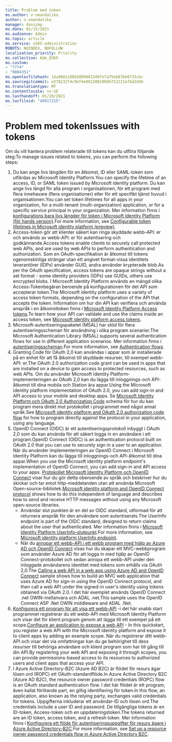 ```yaml
---
title: Problem med token
ms.author: v-smandalika
author: v-smandalika
manager: dansimp
ms.date: 01/15/2021
ms.audience: Admin
ms.topic: article
ms.service: o365-administration
ROBOTS: NOINDEX, NOFOLLOW
localization_priority: Priority
ms.collection: Adm_O365
ms.custom:
- "7774"
- "9004351"
ms.openlocfilehash: 14a9681c08920094813497e7a75eb87bb0733cbc
ms.sourcegitcommit: e378232f4c9ef4e962208100db752221e7bd2dd6
ms.translationtype: MT
ms.contentlocale: sv-SE
ms.lasthandoff: 01/20/2021
ms.locfileid: "49917215"
---
```

# <a name="issues-with-tokens"></a><span data-ttu-id="47031-102">Problem med token</span><span class="sxs-lookup"><span data-stu-id="47031-102">Issues with tokens</span></span>

<span data-ttu-id="47031-103">Om du vill hantera problem relaterade till tokens kan du utföra följande steg:</span><span class="sxs-lookup"><span data-stu-id="47031-103">To manage issues related to tokens, you can perform the following steps:</span></span>

1. <span data-ttu-id="47031-104">Du kan ange livs längden för en åtkomst, ID eller SAML-token som utfärdas av Microsoft Identity Platform.</span><span class="sxs-lookup"><span data-stu-id="47031-104">You can specify the lifetime of an access, ID, or SAML token issued by Microsoft identity platform.</span></span> <span data-ttu-id="47031-105">Du kan ange livs längd för alla program i organisationen, för ett program med flera innehavare (flera organisationer) eller för ett specifikt tjänst huvud i organisationen.</span><span class="sxs-lookup"><span data-stu-id="47031-105">You can set token lifetimes for all apps in your organization, for a multi-tenant (multi-organization) application, or for a specific service principal in your organization.</span></span> <span data-ttu-id="47031-106">Mer information finns i [konfigurations bara livs längder för token i Microsoft Identity Platform (för hands version)](https://docs.microsoft.com/azure/active-directory/develop/active-directory-configurable-token-lifetimes).</span><span class="sxs-lookup"><span data-stu-id="47031-106">For more information, see [Configurable token lifetimes in Microsoft identity platform (preview)](https://docs.microsoft.com/azure/active-directory/develop/active-directory-configurable-token-lifetimes).</span></span>
2. <span data-ttu-id="47031-107">Access-token gör att klienter säkert kan ringa skyddade webb-API: er och används av webb-API: er för autentisering och godkännande.</span><span class="sxs-lookup"><span data-stu-id="47031-107">Access tokens enable clients to securely call protected web APIs, and are used by web APIs to perform authentication and authorization.</span></span> <span data-ttu-id="47031-108">Som en OAuth-specifikation är åtkomst till tokens ogenomskinliga strängar utan ett angivet format-vissa identitets leverantörer (IDPs) använder GUID, andra använder krypterade blob.</span><span class="sxs-lookup"><span data-stu-id="47031-108">As per the OAuth specification, access tokens are opaque strings without a set format - some identity providers (IDPs) use GUIDs, others use encrypted blobs.</span></span> <span data-ttu-id="47031-109">I Microsoft Identity Platform används en mängd olika Access-Tokenbegäran beroende på konfigurationen för det API som accepterar token.</span><span class="sxs-lookup"><span data-stu-id="47031-109">The Microsoft identity platform uses a variety of access token formats, depending on the configuration of the API that accepts the token.</span></span> <span data-ttu-id="47031-110">Information om hur din API kan verifiera och använda anspråk i en åtkomsttoken finns i [Microsoft Identity Platform Access tokens](https://docs.microsoft.com/azure/active-directory/develop/userinfo#calling-the-userinfo-endpoint).</span><span class="sxs-lookup"><span data-stu-id="47031-110">To learn how your API can validate and use the claims inside an access token, see [Microsoft identity platform access tokens](https://docs.microsoft.com/azure/active-directory/develop/userinfo#calling-the-userinfo-endpoint).</span></span>
3. <span data-ttu-id="47031-111">Microsoft-autentiseringspaketet (MSAL) har stöd för flera autentiseringsscheman för användning i olika program scenarier.</span><span class="sxs-lookup"><span data-stu-id="47031-111">The Microsoft Authentication Library (MSAL) supports several authentication flows for use in different application scenarios.</span></span> <span data-ttu-id="47031-112">Mer information finns i [autentiseringsscheman](https://docs.microsoft.com/azure/active-directory/develop/msal-authentication-flows#how-each-flow-emits-tokens-and-codes).</span><span class="sxs-lookup"><span data-stu-id="47031-112">For more information, see [Authentication flows](https://docs.microsoft.com/azure/active-directory/develop/msal-authentication-flows#how-each-flow-emits-tokens-and-codes).</span></span>
4. <span data-ttu-id="47031-113">Granting Code för OAuth 2,0 kan användas i appar som är installerade på en enhet för att få åtkomst till skyddade resurser, till exempel webb-API: er.</span><span class="sxs-lookup"><span data-stu-id="47031-113">The OAuth 2.0 authorization code grant can be used in apps that are installed on a device to gain access to protected resources, such as web APIs.</span></span> <span data-ttu-id="47031-114">Om du använder Microsoft Identity Platform-implementeringen av OAuth 2,0 kan du lägga till inloggnings-och API-åtkomst till dina mobila och Station ära appar.</span><span class="sxs-lookup"><span data-stu-id="47031-114">Using the Microsoft identity platform implementation of OAuth 2.0, you can add sign-in and API access to your mobile and desktop apps.</span></span> <span data-ttu-id="47031-115">Se [Microsoft Identity Platform och OAuth 2,0 Authorization Code](https://docs.microsoft.com/azure/active-directory/develop/v2-oauth2-auth-code-flow#refresh-the-access-token) schema för hur du kan program mera direkt mot protokollet i programmet med något annat språk.</span><span class="sxs-lookup"><span data-stu-id="47031-115">See [Microsoft identity platform and OAuth 2.0 authorization code flow](https://docs.microsoft.com/azure/active-directory/develop/v2-oauth2-auth-code-flow#refresh-the-access-token) for how to program directly against the protocol in your application, using any language.</span></span>
5. <span data-ttu-id="47031-116">OpenID Connect (OIDC) är ett autentiseringsprotokoll inbyggt i OAuth 2,0 som du kan använda för att säkert logga in en användare i ett program.</span><span class="sxs-lookup"><span data-stu-id="47031-116">OpenID Connect (OIDC) is an authentication protocol built on OAuth 2.0 that you can use to securely sign in a user to an application.</span></span> <span data-ttu-id="47031-117">När du använder implementeringen av OpenID Connect i Microsoft Identity Platform kan du lägga till inloggnings-och API-åtkomst till dina appar.</span><span class="sxs-lookup"><span data-stu-id="47031-117">When you use the Microsoft identity platform endpoint's implementation of OpenID Connect, you can add sign-in and API access to your apps.</span></span> <span data-ttu-id="47031-118">[Protokollet Microsoft Identity Platform och OpenID Connect](https://docs.microsoft.com/azure/active-directory/develop/v2-protocols-oidc#send-the-sign-in-request) visar hur du gör detta oberoende av språk och beskriver hur du skickar och tar emot http-meddelanden utan att använda Microsoft Open-source-bibliotek.</span><span class="sxs-lookup"><span data-stu-id="47031-118">[Microsoft identity platform and OpenID Connect protocol](https://docs.microsoft.com/azure/active-directory/develop/v2-protocols-oidc#send-the-sign-in-request) shows how to do this independent of language and describes how to send and receive HTTP messages without using any Microsoft open-source libraries.</span></span>
    - <span data-ttu-id="47031-119">Användar slut punkten är en del av OIDC standard, utformad för att returnera anspråk för den användare som autentiserats.</span><span class="sxs-lookup"><span data-stu-id="47031-119">The UserInfo endpoint is part of the OIDC standard, designed to return claims about the user that authenticated.</span></span> <span data-ttu-id="47031-120">Mer information finns i [Microsoft Identity Platform UserInfo-slutpunkt](https://docs.microsoft.com/azure/active-directory/develop/userinfo#consider-use-an-id-token-instead).</span><span class="sxs-lookup"><span data-stu-id="47031-120">For more information, see [Microsoft identity platform UserInfo endpoint](https://docs.microsoft.com/azure/active-directory/develop/userinfo#consider-use-an-id-token-instead).</span></span>
    - <span data-ttu-id="47031-121">När du [anropar ett webb-API i ett webb program med hjälp av Azure AD och OpenID Connect](https://docs.microsoft.com/samples/azure-samples/active-directory-dotnet-webapp-webapi-openidconnect/active-directory-dotnet-webapp-webapi-openidconnect/) visas hur du skapar ett MVC-webbprogram som använder Azure AD för att logga in med hjälp av OpenID Connect-protokollet och sedan anropa ett webb-API under den inloggade användarens identitet med tokens som erhålls via OAuth 2,0.</span><span class="sxs-lookup"><span data-stu-id="47031-121">The [Calling a web API in a web app using Azure AD and OpenID Connect](https://docs.microsoft.com/samples/azure-samples/active-directory-dotnet-webapp-webapi-openidconnect/active-directory-dotnet-webapp-webapi-openidconnect/) sample shows how to build an MVC web application that uses Azure AD for sign-in using the OpenID Connect protocol, and then call a web API under the signed-in user's identity using tokens obtained via OAuth 2.0.</span></span> <span data-ttu-id="47031-122">I det här exemplet används OpenID Connect .net OWIN-mellanvara och ADAL .net.</span><span class="sxs-lookup"><span data-stu-id="47031-122">This sample uses the OpenID Connect ASP .Net OWIN middleware and ADAL .Net.</span></span>
6. <span data-ttu-id="47031-123">[Konfigurera ett program för att visa ett webb-API](https://docs.microsoft.com/azure/active-directory/develop/quickstart-configure-app-expose-web-apis) -i det här snabb start programmet registrerar du ett webb-API med Microsoft Identity Platform och visar det för klient program genom att lägga till ett exempel på ett scope.</span><span class="sxs-lookup"><span data-stu-id="47031-123">[Configure an application to expose a web API](https://docs.microsoft.com/azure/active-directory/develop/quickstart-configure-app-expose-web-apis) - In this quickstart, you register a web API with the Microsoft identity platform and expose it to client apps by adding an example scope.</span></span> <span data-ttu-id="47031-124">När du registrerar ditt webb-API och visar det via omfattningar kan du ge behörighet till dess resurser till behöriga användare och klient program som har till gång till din API.</span><span class="sxs-lookup"><span data-stu-id="47031-124">By registering your web API and exposing it through scopes, you can provide permissions-based access to its resources to authorized users and client apps that access your API.</span></span>
7. <span data-ttu-id="47031-125">I Azure Active Directory-B2C (Azure AD B2C) är flödet för resurs ägar lösen ord (ROPC) ett OAuth-standardflöde.</span><span class="sxs-lookup"><span data-stu-id="47031-125">In Azure Active Directory B2C (Azure AD B2C), the resource owner password credentials (ROPC) flow is an OAuth standard authentication flow.</span></span> <span data-ttu-id="47031-126">I det här flödet är ett program, även kallat förlitande part, en giltig identifiering för token.</span><span class="sxs-lookup"><span data-stu-id="47031-126">In this flow, an application, also known as the relying party, exchanges valid credentials for tokens.</span></span> <span data-ttu-id="47031-127">Uppgifterna inkluderar ett användar-ID och lösen ord.</span><span class="sxs-lookup"><span data-stu-id="47031-127">The credentials include a user ID and password.</span></span> <span data-ttu-id="47031-128">De tillgängliga tokens är en ID-token, Access-token och en uppdateringstoken.</span><span class="sxs-lookup"><span data-stu-id="47031-128">The tokens returned are an ID token, access token, and a refresh token.</span></span> <span data-ttu-id="47031-129">Mer information finns i [Konfigurera ett flöde för autentiseringsuppgifter för resurs ägare i Azure Active Directory-B2C](https://docs.microsoft.com/azure/active-directory-b2c/add-ropc-policy?tabs=app-reg-ga&pivots=b2c-user-flow).</span><span class="sxs-lookup"><span data-stu-id="47031-129">For more information, see [Set up a resource owner password credentials flow in Azure Active Directory B2C](https://docs.microsoft.com/azure/active-directory-b2c/add-ropc-policy?tabs=app-reg-ga&pivots=b2c-user-flow).</span></span> 

